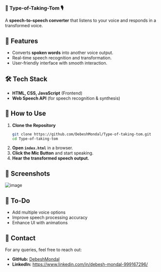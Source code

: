 ### 📢 Type-of-Taking-Tom 🎙️  
A **speech-to-speech converter** that listens to your voice and responds in a transformed voice.  

## 🚀 Features  
- Converts **spoken words** into another voice output.  
- Real-time speech recognition and transformation.  
- User-friendly interface with smooth interaction.  

## 🛠️ Tech Stack  
- **HTML, CSS, JavaScript** (Frontend)  
- **Web Speech API** (for speech recognition & synthesis)  

## 🔧 How to Use  
1. **Clone the Repository**  
   ```bash
   git clone https://github.com/DebeshMondal/Type-of-taking-tom.git
   cd Type-of-taking-tom
   ```  
2. **Open `index.html`** in a browser.  
3. **Click the Mic Button** and start speaking.  
4. **Hear the transformed speech output.**  

## 📸 Screenshots  
![image](https://github.com/user-attachments/assets/dcf7a18e-f54a-4042-b6d8-6dc7925e98cb)
  

## 📝 To-Do  
- Add multiple voice options  
- Improve speech processing accuracy  
- Enhance UI with animations  

## 📩 Contact  
For any queries, feel free to reach out:  
- **GitHub:** [DebeshMondal](https://github.com/DebeshMondal)  
- **LinkedIn:** https://www.linkedin.com/in/debesh-mondal-999167296/
